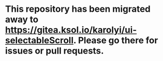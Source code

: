# This repository has been migrated away to <https://gitea.ksol.io/karolyi/ui-selectableScroll>. Please go there for issues or pull requests.
